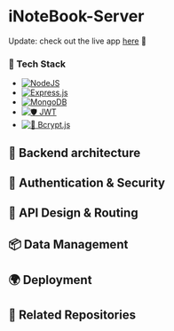 # iNoteBook-Server
Update: check out the live app [here](https://i-note-book-two.vercel.app) 🚀
### 🧰 Tech Stack
- [![NodeJS](https://img.shields.io/badge/Node.js-6DA55F?logo=node.js&logoColor=white)](#)
- [![Express.js](https://img.shields.io/badge/Express.js-%23404d59.svg?logo=express&logoColor=%2361DAFB)](#)
- [![MongoDB](https://img.shields.io/badge/MongoDB-%234ea94b.svg?logo=mongodb&logoColor=white)](#)
- [![🛡️ JWT](https://img.shields.io/badge/🛡️-JWT-purple?style=flat&labelColor=purple)](#)
- [![🔐 Bcrypt.js](https://img.shields.io/badge/🔐-Bcrypt.js-yellow?style=flat&labelColor=yellow)](#)
## 🧭 Backend architecture

## 🔐 Authentication & Security

## 🧪 API Design & Routing

## 📦 Data Management

## 🌍 Deployment

## 📎 Related Repositories


